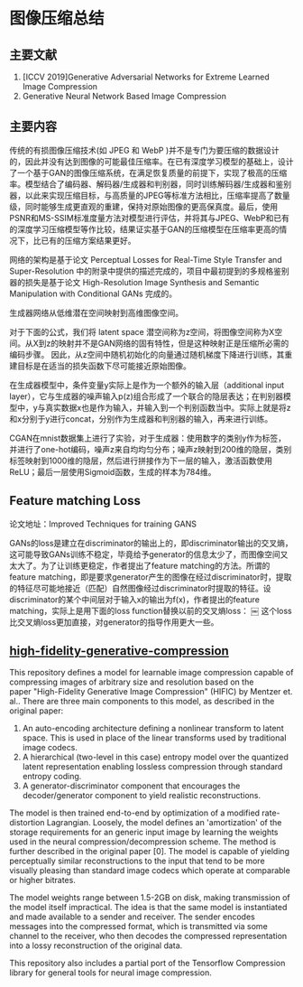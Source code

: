 # 图像压缩总结

## 主要文献
1. [ICCV 2019]Generative Adversarial Networks for Extreme Learned Image Compression
2. Generative Neural Network Based Image Compression

## 主要内容
传统的有损图像压缩技术(如 JPEG 和 WebP )并不是专门为要压缩的数据设计的，因此并没有达到图像的可能最佳压缩率。在已有深度学习模型的基础上，设计了一个基于GAN的图像压缩系统，在满足恢复质量的前提下，实现了极高的压缩率。模型结合了编码器、解码器/生成器和判别器，同时训练解码器/生成器和鉴别器，以此来实现压缩目标，与高质量的JPEG等标准方法相比，压缩率提高了数量级，同时能够生成更直观的重建，保持对原始图像的更高保真度。最后，使用PSNR和MS-SSIM标准度量方法对模型进行评估，并将其与JPEG、WebP和已有的深度学习压缩模型等作比较，结果证实基于GAN的压缩模型在压缩率更高的情况下，比已有的压缩方案结果更好。

网络的架构是基于论文 Perceptual Losses for Real-Time Style Transfer and Super-Resolution 中的附录中提供的描述完成的，项目中最初提到的多规格鉴别器的损失是基于论文 High-Resolution Image Synthesis and Semantic Manipulation with Conditional GANs 完成的。

生成器网络从低维潜在空间映射到高维图像空间。

对于下面的公式，我们将 latent space 潜空间称为z空间，将图像空间称为X空间。从X到z的映射并不是GAN网络的固有特性，但是这种映射正是压缩所必需的编码步骤。 因此，从z空间中随机初始化的向量通过随机梯度下降进行训练，其重建目标是在适当的损失函数下尽可能接近原始图像。

在生成器模型中，条件变量y实际上是作为一个额外的输入层（additional input layer），它与生成器的噪声输入p(z)组合形成了一个联合的隐层表达；在判别器模型中，y与真实数据x也是作为输入，并输入到一个判别函数当中。实际上就是将z和x分别于y进行concat，分别作为生成器和判别器的输入，再来进行训练。

CGAN在mnist数据集上进行了实验，对于生成器：使用数字的类别y作为标签，并进行了one-hot编码，噪声z来自均均匀分布；噪声z映射到200维的隐层，类别标签映射到1000维的隐层，然后进行拼接作为下一层的输入，激活函数使用ReLU；最后一层使用Sigmoid函数，生成的样本为784维。

## Feature matching Loss
论文地址：Improved Techniques for training GANS

GANs的loss是建立在discriminator的输出上的，即discriminator输出的交叉熵，这可能导致GANs训练不稳定，毕竟给予generator的信息太少了，而图像空间又太大了。为了让训练更稳定，作者提出了feature matching的方法。所谓的feature matching，即是要求generator产生的图像在经过discriminator时，提取的特征尽可能地接近（匹配）自然图像经过discriminator时提取的特征。设discriminator的某个中间层对于输入x的输出为f(x)，作者提出的feature matching，实际上是用下面的loss function替换以前的交叉熵loss： ￼ 这个loss比交叉熵loss更加直接，对generator的指导作用更大一些。

## [high-fidelity-generative-compression](https://github.com/Justin-Tan/high-fidelity-generative-compression)
This repository defines a model for learnable image compression capable of compressing images of arbitrary size and resolution based on the paper "High-Fidelity Generative Image Compression" (HIFIC) by Mentzer et. al..
There are three main components to this model, as described in the original paper:
1. An auto-encoding architecture defining a nonlinear transform to latent space. This is used in place of the linear transforms used by traditional image codecs.
2. A hierarchical (two-level in this case) entropy model over the quantized latent representation enabling lossless compression through standard entropy coding.
3. A generator-discriminator component that encourages the decoder/generator component to yield realistic reconstructions.

The model is then trained end-to-end by optimization of a modified rate-distortion Lagrangian. Loosely, the model defines an 'amortization' of the storage requirements for an generic input image by learning the weights used in the neural compression/decompression scheme. The method is further described in the original paper [0]. The model is capable of yielding perceptually similar reconstructions to the input that tend to be more visually pleasing than standard image codecs which operate at comparable or higher bitrates.

The model weights range between 1.5-2GB on disk, making transmission of the model itself impractical. The idea is that the same model is instantiated and made available to a sender and receiver. The sender encodes messages into the compressed format, which is transmitted via some channel to the receiver, who then decodes the compressed representation into a lossy reconstruction of the original data.

This repository also includes a partial port of the Tensorflow Compression library for general tools for neural image compression.
